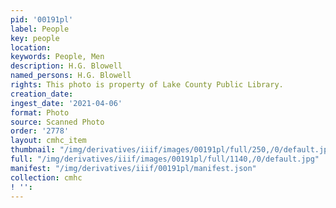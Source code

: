 ```yaml
---
pid: '00191pl'
label: People
key: people
location: 
keywords: People, Men
description: H.G. Blowell
named_persons: H.G. Blowell
rights: This photo is property of Lake County Public Library.
creation_date: 
ingest_date: '2021-04-06'
format: Photo
source: Scanned Photo
order: '2778'
layout: cmhc_item
thumbnail: "/img/derivatives/iiif/images/00191pl/full/250,/0/default.jpg"
full: "/img/derivatives/iiif/images/00191pl/full/1140,/0/default.jpg"
manifest: "/img/derivatives/iiif/00191pl/manifest.json"
collection: cmhc
! '': 
---
```

